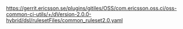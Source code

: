   


https://gerrit.ericsson.se/plugins/gitiles/OSS/com.ericsson.oss.ci/oss-common-ci-utils/+/dVersion-2.0.0-hybrid/dsl/rulesetFiles/common_ruleset2.0.yaml









